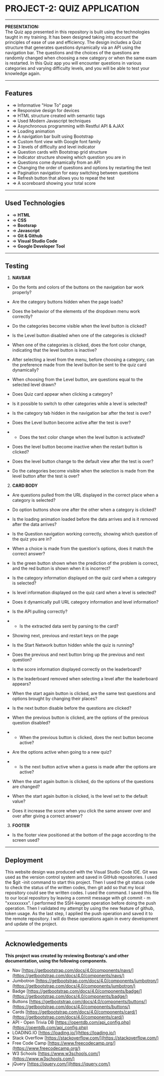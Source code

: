 # PROJECT-2: QUIZ APPLICATION
---
**PRESENTATION:**  
The Quiz app presented in this repository is built using the technologies taught in my training. It has been designed taking into account the principles of ease of use and efficiency. The design includes a Quiz structure that generates questions dynamically via an API using the navigation bar. The questions and the choices of the questions are randomly changed when choosing a new category or when the same exam is restarted. In this Quiz app you will encounter questions in various categories and varying difficulty levels, and you will be able to test your knowledge again.
***  

## Features  
* => Informative "How To" page
* => Responsive design for devices
* => HTML structure created with semantic tags  
* => Used Modern Javascript techniques 
* => Asynchronous programming with Restful API & AJAX  
* => Loading animation 
* => A navigation bar built using Bootstrap   
* => Custom font view with Google font family
* => 3 levels of difficulty and level indicator
* => Question cards with Bootstrap grid structure  
* => Indicator structure showing which question you are in
* => Questions come dynamically from an API 
* => Changing the order of questions and options by restarting the test
* => Pagination navigation for easy switching between questions
* => Refresh button that allows you to repeat the test
* => A scoreboard showing your total score
***

## Used Technologies
* => **HTML**
* => **CSS**
* => **Bootsrap**
* => **Javascript**
* => **Git & Github**
* => **Visual Studio Code**
* => **Google Developer Tool**  
***

## Testing  
1. **NAVBAR**  
* Do the fonts and colors of the buttons on the navigation bar work properly?

* Are the category buttons hidden when the page loads?

* Does the behavior of the elements of the dropdown menu work correctly?

* Do the categories become visible when the level button is clicked?

* Is the Level button disabled when one of the categories is clicked?

* When one of the categories is clicked, does the font color change, indicating that the level button is inactive?

* After selecting a level from the menu, before choosing a category, can the preference made from the level button be sent to the quiz card dynamically?

* When choosing from the Level button, are questions equal to the selected level drawn?

* Does Quiz card appear when clicking a category?

* Is it possible to switch to other categories while a level is selected?

* Is the category tab hidden in the navigation bar after the test is over?

* Does the Level button become active after the test is over?
* * Does the text color change when the level button is activated?

* Does the level button become inactive when the restart button is clicked?

* Does the level button change to the default view after the test is over?

* Do the categories become visible when the selection is made from the level button after the test is over?



2. **CARD BODY**  
* Are questions pulled from the URL displayed in the correct place when a category is selected?

* Do option buttons show one after the other when a category is clicked?

* Is the loading animation loaded before the data arrives and is it removed after the data arrives?

* Is the Question navigation working correctly, showing which question of the quiz you are in?

* When a choice is made from the question's options, does it match the correct answer?

* Is the green button shown when the prediction of the problem is correct, and the red button is shown when it is incorrect?

* Is the category information displayed on the quiz card when a category is selected?

* Is level information displayed on the quiz card when a level is selected?

* Does it dynamically pull URL category information and level information?

* Is the API pulling correctly?
* * Is the extracted data sent by parsing to the card?

* Showing next, previous and restart keys on the page

* Is the Start Network button hidden while the quiz is running?

* Does the previous and next button bring up the previous and next question?

* Is the score information displayed correctly on the leaderboard?

* Is the leaderboard removed when selecting a level after the leaderboard appears?

* When the start again button is clicked, are the same test questions and options brought by changing their places?

* Is the next button disable before the questions are clicked?

* When the previous button is clicked, are the options of the previous question disabled?
* * When the previous button is clicked, does the next button become active?

* Are the options active when going to a new quiz?
* * Is the next button active when a guess is made after the options are active? 

* When the start again button is clicked, do the options of the questions are changed?

* When the start again button is clicked, is the level set to the default value?

* Does it increase the score when you click the same answer over and over after giving a correct answer?



3. **FOOTER**  
* Is the footer view positioned at the bottom of the page according to the screen used?
***

## Deployment
This website design was produced with the Visual Studio Code IDE. Git was used as the version control system and saved in GitHub repositories. I used the $git -init command to start this project. Then I used the git status code to check the status of the written codes, then git add so that my local repository could see the written codes. I used the command. I saved this file to our local repository by leaving a commit message with git commit - m "xxxxxxxxx". I performed the SSH-keygen operation before doing the push operation. Then I validated my attempt by using the new feature of github, token usage. As the last step, I applied the push operation and saved it to the remote repository. I will do these operations again in every development and update of the project.
***

## Acknowledgements
**This project was created by reviewing Bootsrap's and other documentation, using the following components.**  
* Nav [https://getbootstrap.com/docs/4.0/components/navs/](https://getbootstrap.com/docs/4.0/components/navs/)
* Jumbotron [https://getbootstrap.com/docs/4.0/components/jumbotron/](https://getbootstrap.com/docs/4.0/components/jumbotron/)
* Badge [https://getbootstrap.com/docs/4.0/components/badge/](https://getbootstrap.com/docs/4.0/components/badge/)
* Buttons [https://getbootstrap.com/docs/4.0/components/buttons/](https://getbootstrap.com/docs/4.0/components/buttons/)
* Cards [https://getbootstrap.com/docs/4.0/components/card/](https://getbootstrap.com/docs/4.0/components/card/)
* API - Open Trivia DB [https://opentdb.com/api_config.php](https://opentdb.com/api_config.php)
* LOADING.IO [https://loading.io/](https://loading.io/)
* Stack Overflow [https://stackoverflow.com/](https://stackoverflow.com/)
* Free Code Camp [https://www.freecodecamp.org/](https://www.freecodecamp.org/)
* W3 Schools [https://www.w3schools.com/](https://www.w3schools.com/)
* jQuery [https://jquery.com/](https://jquery.com/)
***
